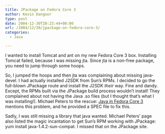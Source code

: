 ```yaml
---
title: JPackage on Fedora Core 3
author: Kevin Dangoor
type: post
date: 2004-12-30T20:23:44+00:00
url: /2004/12/30/jpackage-on-fedora-core-3/
categories:
  - Java

---
```

I wanted to install Tomcat and ant on my new Fedora Core 3 box. Installing Tomcat failed, because I was missing jta. Since jta is a non-free package, you need to jump through some hoops.

So, I jumped the hoops and then jta was complaining about missing java-devel. I had actually installed J2SDK from Sun&#8217;s RPMs. I decided to go the full-blown JPackage route and install the J2SDK _their_ way. Fine and dandy. Except, the RPMs built via the JPackage build process wouldn&#8217;t install! They complained about not having the Java .so files (but I thought that&#8217;s what I was installing!). Michael Peters to the rescue: [Java in Fedora Core 3][1] mentions this problem, and he provided a SPEC file to fix this.

Sadly, I was still missing a library that java wanted. Michael Peters&#8217; page also listed the magic incantation to get Sun&#8217;s RPM working with JPackage: yum install java-1.4.2-sun-compat. I missed that on the JPackage site.

 [1]: http://mpeters.us/linux/j2sdk.php "Java in Fedora Core 3"